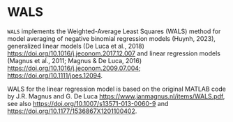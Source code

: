 # WALS

`WALS` implements the Weighted-Average Least Squares (WALS) method for model averaging of negative binomial regression models (Huynh, 2023), generalized linear models (De Luca et al., 2018) <https://doi.org/10.1016/j.jeconom.2017.12.007> and linear regression models (Magnus et al., 2011; Magnus & De Luca, 2016) <https://doi.org/10.1016/j.jeconom.2009.07.004>; <https://doi.org/10.1111/joes.12094>.

WALS for the linear regression model is based on the original MATLAB code by J.R. Magnus and G. De Luca <https://www.janmagnus.nl/items/WALS.pdf>, see also <https://doi.org/10.1007/s13571-013-0060-9> and <https://doi.org/10.1177/1536867X1201100402>.
